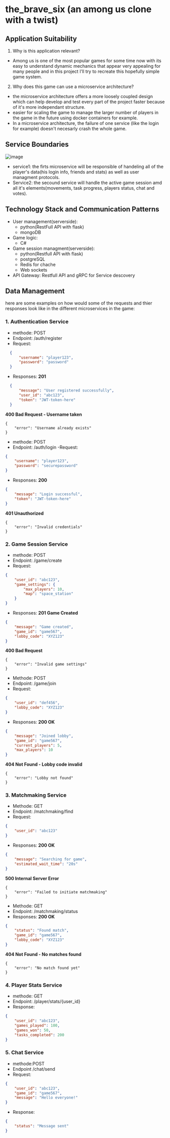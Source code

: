 # the_brave_six (an among us clone with a twist)
## Application Suitability
1. Why is this application relevant?
- Among us is one of the most popular games for some time now with its easy to understand dynamic mechanics that appear very appealing for many people and in this project I'll try to recreate this hopefully simple game system. 
2. Why does this game can use a microservice architecture?
- the microservice architecture offers a more loosely coupled design which can help develop and test every part of the project faster because of it's more independant structure.
- easier for scaling the game to manage the larger number of players in the game in the future using docker containers for example.
- In a microservice architecture, the failure of one service (like the login for example) doesn't necesarly crash the whole game.
## Service Boundaries
![image](https://github.com/user-attachments/assets/a3e1a487-fe4c-448a-a12a-8a145696a9a4)
- service1: the firts microservice will be responsible of handeling all of the player's data(his login info, friends and stats) as well as user managment protocols.
- Service2: the secound service will handle the active game session amd all it's elements(movements, task progress, players status, chat and votes).
## Technology Stack and Communication Patterns
- User management(serverside):
  - python(RestFull API with flask)
  - mongoDB
- Game logic:
  - C#
- Game session managment(serverside):
  - python(Restfull API with flask)
  - postgreSQL
  - Redis for chache
  - Web sockets
- API Gateway: Restfull API and gRPC for Service descovery
## Data Management
here are some examples on how would some of the requests and thier responses look like in the different microservices in the game:
### 1. Authentication Service
- methode: POST
- Endpoint: /auth/register
- Request:
```json
  {
      "username": "player123",
      "password": "password"
  }
```
- Responses:
**201**
```json
  {
      "message": "User registered successfully",
      "user_id": "abc123",
      "token": "JWT-token-here"
  }
```
**400 Bad Request - Username taken**
```
{
    "error": "Username already exists"
}
```
- methode: POST
- Endpoint: /auth/login
-Request:
```json
{
    "username": "player123",
    "password": "securepassword"
}
```
- Responses:
**200**
```json
{
    "message": "Login successful",
    "token": "JWT-token-here"
}
```
**401 Unauthorized**
```
{
    "error": "Invalid credentials"
}
```
### 2. Game Session Service
- methode: POST
- Endpoint: /game/create
- Request:
```json
{
    "user_id": "abc123",
    "game_settings": {
        "max_players": 10,
        "map": "space_station"
    }
}
```
- Responses:
**201 Game Created**
```json
{
    "message": "Game created",
    "game_id": "game567",
    "lobby_code": "XYZ123"
}
```
**400 Bad Request**
```
{
    "error": "Invalid game settings"
}
```
- Methode: POST 
- Endpoint: /game/join
- Request:
```json
{
    "user_id": "def456",
    "lobby_code": "XYZ123"
}
```
- Responses:
**200 OK**
```json
{
    "message": "Joined lobby",
    "game_id": "game567",
    "current_players": 5,
    "max_players": 10
}
```
**404 Not Found - Lobby code invalid**
```
{
    "error": "Lobby not found"
}
```
### 3. Matchmaking Service
- Methode: GET
- Endpoint: /matchmaking/find
- Request:
```json
{
    "user_id": "abc123"
}
```
- Responses:
**200 OK**
```json
{
    "message": "Searching for game",
    "estimated_wait_time": "20s"
}
```
**500 Internal Server Error**
```
{
    "error": "Failed to initiate matchmaking"
}
```
- Methode: GET 
- Endpoint: /matchmaking/status
- Responses:
**200 OK**
```json
{
    "status": "Found match",
    "game_id": "game567",
    "lobby_code": "XYZ123"
}
```
**404 Not Found - No matches found**
```
{
    "error": "No match found yet"
}
```
### 4. Player Stats Service
- methode: GET
- Endpoint: /player/stats/{user_id}
- Response:
```json
{
    "user_id": "abc123",
    "games_played": 100,
    "games_won": 50,
    "tasks_completed": 200
}
```
### 5. Chat Service
- methode:POST
- Endpoint /chat/send
- Request:
```json
{
    "user_id": "abc123",
    "game_id": "game567",
    "message": "Hello everyone!"
}
```
- Response:
```json
{
    "status": "Message sent"
}
```
